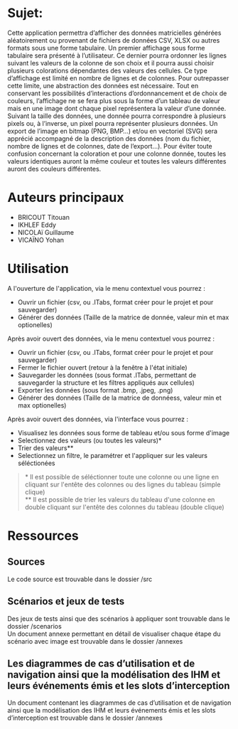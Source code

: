 # Sujet:

Cette application permettra d’afficher des données matricielles générées aléatoirement ou provenant
de fichiers de données CSV, XLSX ou autres formats sous une forme tabulaire. Un premier affichage
sous forme tabulaire sera présenté à l’utilisateur. Ce dernier pourra ordonner les lignes suivant les
valeurs de la colonne de son choix et il pourra aussi choisir plusieurs colorations dépendantes des
valeurs des cellules. Ce type d’affichage est limité en nombre de lignes et de colonnes. Pour
outrepasser cette limite, une abstraction des données est nécessaire. Tout en conservant les
possibilités d’interactions d’ordonnancement et de choix de couleurs, l’affichage ne se fera plus sous
la forme d’un tableau de valeur mais en une image dont chaque pixel représentera la valeur d’une
donnée. Suivant la taille des données, une donnée pourra correspondre à plusieurs pixels ou, à
l’inverse, un pixel pourra représenter plusieurs données. Un export de l’image en bitmap (PNG, BMP…)
et/ou en vectoriel (SVG) sera apprécié accompagné de la description des données (nom du fichier,
nombre de lignes et de colonnes, date de l’export…).
Pour éviter toute confusion concernant la coloration et pour une colonne donnée, toutes les valeurs
identiques auront la même couleur et toutes les valeurs différentes auront des couleurs différentes.

# Auteurs principaux

- BRICOUT Titouan
- IKHLEF Eddy
- NICOLAï Guillaume
- VICAÏNO Yohan

# Utilisation

A l'ouverture de l'application, via le menu contextuel vous pourrez :
- Ouvrir un fichier (csv, ou .ITabs, format créer pour le projet et pour sauvegarder)
- Générer des données (Taille de la matrice de donnée, valeur min et max optionelles)

Après avoir ouvert des données, via le menu contextuel vous pourrez :
- Ouvrir un fichier (csv, ou .ITabs, format créer pour le projet et pour sauvegarder)
- Fermer le fichier ouvert (retour à la fenêtre à l'état initiale)
- Sauvegarder les données (sous format .ITabs, permettant de sauvegarder la structure et les filtres appliqués aux cellules)
- Exporter les données (sous format .bmp, .jpeg, .png)
- Générer des données (Taille de la matrice de donnéess, valeur min et max optionelles)

Après avoir ouvert des données, via l'interface vous pourrez :
- Visualisez les données sous forme de tableau et/ou sous forme d'image
- Selectionnez des valeurs (ou toutes les valeurs)*
- Trier des valeurs**
- Selectionnez un filtre, le paramétrer et l'appliquer sur les valeurs séléctionées

>\* Il est possible de séléctionner toute une colonne ou une ligne en cliquant sur l'entête des colonnes ou des lignes du tableau (simple clique)<br>
\*\* Il est possible de trier les valeurs du tableau d'une colonne en double cliquant sur l'entête des colonnes du tableau (double clique)

# Ressources
## Sources
Le code source est trouvable dans le dossier /src

## Scénarios et jeux de tests
Des jeux de tests ainsi que des scénarios à appliquer sont trouvable dans le dossier /scenarios<br>
Un document annexe permettant en détail de visualiser chaque étape du scénario avec image est trouvable dans le dossier /annexes

## Les diagrammes de cas d’utilisation et de navigation ainsi que la modélisation des IHM et leurs événements émis et les slots d’interception
Un document contenant les diagrammes de cas d’utilisation et de navigation ainsi que la modélisation des IHM et leurs événements émis et les slots d’interception est trouvable dans le dossier /annexes
